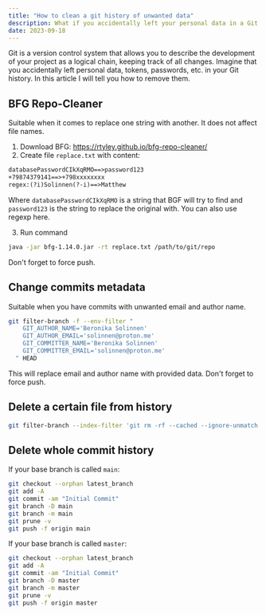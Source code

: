 ```yaml
---
title: "How to clean a git history of unwanted data"
description: What if you accidentally left your personal data in a Git repository?
date: 2023-09-18
---
```


Git is a version control system that allows you to describe the development of your project as a logical chain, keeping track of all changes. Imagine that you accidentally left personal data, tokens, passwords, etc. in your Git history. In this article I will tell you how to remove them.

## BFG Repo-Cleaner

Suitable when it comes to replace one string with another. It does not affect file names.

1. Download BFG: https://rtyley.github.io/bfg-repo-cleaner/
2. Create file `replace.txt` with content:

```txt
databasePasswordCIkXqRMO==>password123
+79874379141==>+798xxxxxxxx
regex:(?i)Solinnen(?-i)==>Matthew
```

Where `databasePasswordCIkXqRMO` is a string that BGF will try to find and `password123` is the string to replace the original with. You can also use regexp here.

3. Run command
```bash
java -jar bfg-1.14.0.jar -rt replace.txt /path/to/git/repo
```

Don't forget to force push.

## Change commits metadata

Suitable when you have commits with unwanted email and author name.

```bash
git filter-branch -f --env-filter "
    GIT_AUTHOR_NAME='Beronika Solinnen'
    GIT_AUTHOR_EMAIL='solinnen@proton.me'
    GIT_COMMITTER_NAME='Beronika Solinnen'
    GIT_COMMITTER_EMAIL='solinnen@proton.me'
  " HEAD
```

This will replace email and author name with provided data. Don't forget to force push.

## Delete a certain file from history

```bash
git filter-branch --index-filter 'git rm -rf --cached --ignore-unmatch path_to_file' HEAD
```


## Delete whole commit history

If your base branch is called `main`:
```bash
git checkout --orphan latest_branch
git add -A
git commit -am "Initial Commit"
git branch -D main
git branch -m main
git prune -v
git push -f origin main
```

If your base branch is called `master`:
```bash
git checkout --orphan latest_branch
git add -A
git commit -am "Initial Commit"
git branch -D master
git branch -m master
git prune -v
git push -f origin master
```